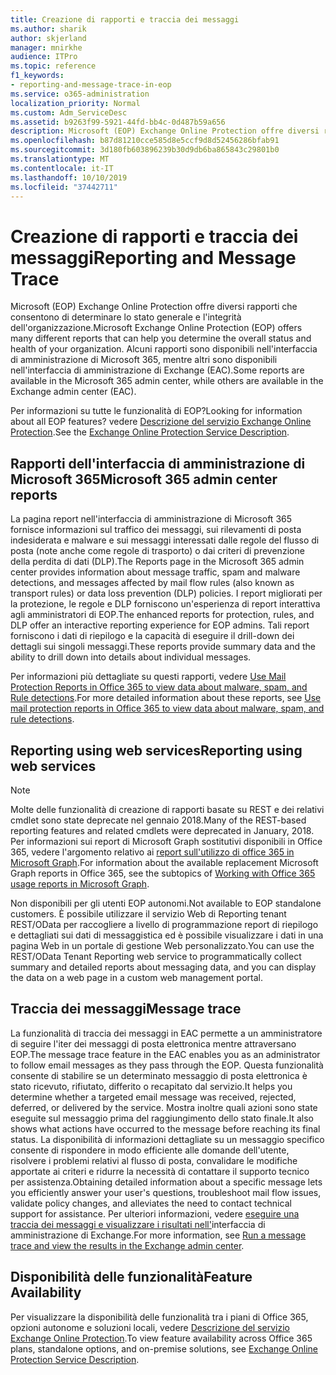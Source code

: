 ```yaml
---
title: Creazione di rapporti e traccia dei messaggi
ms.author: sharik
author: skjerland
manager: mnirkhe
audience: ITPro
ms.topic: reference
f1_keywords:
- reporting-and-message-trace-in-eop
ms.service: o365-administration
localization_priority: Normal
ms.custom: Adm_ServiceDesc
ms.assetid: b9263f99-5921-44fd-bb4c-0d487b59a656
description: Microsoft (EOP) Exchange Online Protection offre diversi rapporti che consentono di determinare lo stato generale e l'integrità dell'organizzazione. Alcuni rapporti sono disponibili nell'interfaccia di amministrazione di Microsoft 365, mentre altri sono disponibili nell'interfaccia di amministrazione di Exchange (EAC).
ms.openlocfilehash: b87d81210cce585d8e5ccf9d8d52456286bfab91
ms.sourcegitcommit: 3d180fb603896239b30d9db6ba865843c29801b0
ms.translationtype: MT
ms.contentlocale: it-IT
ms.lasthandoff: 10/10/2019
ms.locfileid: "37442711"
---
```

# <a name="reporting-and-message-trace"></a><span data-ttu-id="b280a-104">Creazione di rapporti e traccia dei messaggi</span><span class="sxs-lookup"><span data-stu-id="b280a-104">Reporting and Message Trace</span></span>

<span data-ttu-id="b280a-105">Microsoft (EOP) Exchange Online Protection offre diversi rapporti che consentono di determinare lo stato generale e l'integrità dell'organizzazione.</span><span class="sxs-lookup"><span data-stu-id="b280a-105">Microsoft Exchange Online Protection (EOP) offers many different reports that can help you determine the overall status and health of your organization.</span></span> <span data-ttu-id="b280a-106">Alcuni rapporti sono disponibili nell'interfaccia di amministrazione di Microsoft 365, mentre altri sono disponibili nell'interfaccia di amministrazione di Exchange (EAC).</span><span class="sxs-lookup"><span data-stu-id="b280a-106">Some reports are available in the Microsoft 365 admin center, while others are available in the Exchange admin center (EAC).</span></span>

<span data-ttu-id="b280a-107">Per informazioni su tutte le funzionalità di EOP?</span><span class="sxs-lookup"><span data-stu-id="b280a-107">Looking for information about all EOP features?</span></span> <span data-ttu-id="b280a-108">vedere [Descrizione del servizio Exchange Online Protection](exchange-online-protection-service-description.md).</span><span class="sxs-lookup"><span data-stu-id="b280a-108">See the [Exchange Online Protection Service Description](exchange-online-protection-service-description.md).</span></span>

## <a name="microsoft-365-admin-center-reports"></a><span data-ttu-id="b280a-109">Rapporti dell'interfaccia di amministrazione di Microsoft 365</span><span class="sxs-lookup"><span data-stu-id="b280a-109">Microsoft 365 admin center reports</span></span>

<span data-ttu-id="b280a-110">La pagina report nell'interfaccia di amministrazione di Microsoft 365 fornisce informazioni sul traffico dei messaggi, sui rilevamenti di posta indesiderata e malware e sui messaggi interessati dalle regole del flusso di posta (note anche come regole di trasporto) o dai criteri di prevenzione della perdita di dati (DLP).</span><span class="sxs-lookup"><span data-stu-id="b280a-110">The Reports page in the Microsoft 365 admin center provides information about message traffic, spam and malware detections, and messages affected by mail flow rules (also known as transport rules) or data loss prevention (DLP) policies.</span></span> <span data-ttu-id="b280a-111">I report migliorati per la protezione, le regole e DLP forniscono un'esperienza di report interattiva agli amministratori di EOP.</span><span class="sxs-lookup"><span data-stu-id="b280a-111">The enhanced reports for protection, rules, and DLP offer an interactive reporting experience for EOP admins.</span></span> <span data-ttu-id="b280a-112">Tali report forniscono i dati di riepilogo e la capacità di eseguire il drill-down dei dettagli sui singoli messaggi.</span><span class="sxs-lookup"><span data-stu-id="b280a-112">These reports provide summary data and the ability to drill down into details about individual messages.</span></span>

<span data-ttu-id="b280a-113">Per informazioni più dettagliate su questi rapporti, vedere [Use Mail Protection Reports in Office 365 to view data about malware, spam, and Rule detections](https://docs.microsoft.com/exchange/monitoring/use-mail-protection-reports).</span><span class="sxs-lookup"><span data-stu-id="b280a-113">For more detailed information about these reports, see [Use mail protection reports in Office 365 to view data about malware, spam, and rule detections](https://docs.microsoft.com/exchange/monitoring/use-mail-protection-reports).</span></span>

## <a name="reporting-using-web-services"></a><span data-ttu-id="b280a-114">Reporting using web services</span><span class="sxs-lookup"><span data-stu-id="b280a-114">Reporting using web services</span></span>

> [!NOTE]
> <span data-ttu-id="b280a-115">Molte delle funzionalità di creazione di rapporti basate su REST e dei relativi cmdlet sono state deprecate nel gennaio 2018.</span><span class="sxs-lookup"><span data-stu-id="b280a-115">Many of the REST-based reporting features and related cmdlets were deprecated in January, 2018.</span></span> <span data-ttu-id="b280a-116">Per informazioni sui report di Microsoft Graph sostitutivi disponibili in Office 365, vedere l'argomento relativo ai [report sull'utilizzo di office 365 in Microsoft Graph](https://go.microsoft.com/fwlink/p/?LinkID=865135).</span><span class="sxs-lookup"><span data-stu-id="b280a-116">For information about the available replacement Microsoft Graph reports in Office 365, see the subtopics of [Working with Office 365 usage reports in Microsoft Graph](https://go.microsoft.com/fwlink/p/?LinkID=865135).</span></span>

<span data-ttu-id="b280a-117">Non disponibili per gli utenti EOP autonomi.</span><span class="sxs-lookup"><span data-stu-id="b280a-117">Not available to EOP standalone customers.</span></span> <span data-ttu-id="b280a-118">È possibile utilizzare il servizio Web di Reporting tenant REST/OData per raccogliere a livello di programmazione report di riepilogo e dettagliati sui dati di messaggistica ed è possibile visualizzare i dati in una pagina Web in un portale di gestione Web personalizzato.</span><span class="sxs-lookup"><span data-stu-id="b280a-118">You can use the REST/OData Tenant Reporting web service to programmatically collect summary and detailed reports about messaging data, and you can display the data on a web page in a custom web management portal.</span></span>

## <a name="message-trace"></a><span data-ttu-id="b280a-119">Traccia dei messaggi</span><span class="sxs-lookup"><span data-stu-id="b280a-119">Message trace</span></span>

<span data-ttu-id="b280a-120">La funzionalità di traccia dei messaggi in EAC permette a un amministratore di seguire l'iter dei messaggi di posta elettronica mentre attraversano EOP.</span><span class="sxs-lookup"><span data-stu-id="b280a-120">The message trace feature in the EAC enables you as an administrator to follow email messages as they pass through the EOP.</span></span> <span data-ttu-id="b280a-121">Questa funzionalità consente di stabilire se un determinato messaggio di posta elettronica è stato ricevuto, rifiutato, differito o recapitato dal servizio.</span><span class="sxs-lookup"><span data-stu-id="b280a-121">It helps you determine whether a targeted email message was received, rejected, deferred, or delivered by the service.</span></span> <span data-ttu-id="b280a-122">Mostra inoltre quali azioni sono state eseguite sul messaggio prima del raggiungimento dello stato finale.</span><span class="sxs-lookup"><span data-stu-id="b280a-122">It also shows what actions have occurred to the message before reaching its final status.</span></span> <span data-ttu-id="b280a-123">La disponibilità di informazioni dettagliate su un messaggio specifico consente di rispondere in modo efficiente alle domande dell'utente, risolvere i problemi relativi al flusso di posta, convalidare le modifiche apportate ai criteri e ridurre la necessità di contattare il supporto tecnico per assistenza.</span><span class="sxs-lookup"><span data-stu-id="b280a-123">Obtaining detailed information about a specific message lets you efficiently answer your user's questions, troubleshoot mail flow issues, validate policy changes, and alleviates the need to contact technical support for assistance.</span></span> <span data-ttu-id="b280a-124">Per ulteriori informazioni, vedere [eseguire una traccia dei messaggi e visualizzare i risultati nell'](https://docs.microsoft.com/exchange/monitoring/trace-an-email-message/run-a-message-trace-and-view-results)interfaccia di amministrazione di Exchange.</span><span class="sxs-lookup"><span data-stu-id="b280a-124">For more information, see [Run a message trace and view the results in the Exchange admin center](https://docs.microsoft.com/exchange/monitoring/trace-an-email-message/run-a-message-trace-and-view-results).</span></span>

## <a name="feature-availability"></a><span data-ttu-id="b280a-125">Disponibilità delle funzionalità</span><span class="sxs-lookup"><span data-stu-id="b280a-125">Feature Availability</span></span>

<span data-ttu-id="b280a-126">Per visualizzare la disponibilità delle funzionalità tra i piani di Office 365, opzioni autonome e soluzioni locali, vedere [Descrizione del servizio Exchange Online Protection](exchange-online-protection-service-description.md).</span><span class="sxs-lookup"><span data-stu-id="b280a-126">To view feature availability across Office 365 plans, standalone options, and on-premise solutions, see [Exchange Online Protection Service Description](exchange-online-protection-service-description.md).</span></span>
